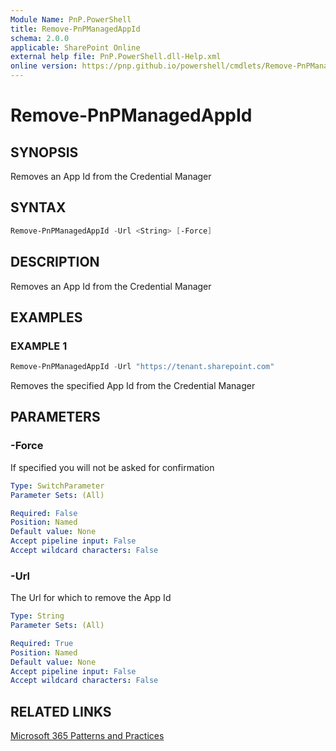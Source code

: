 ```yaml
---
Module Name: PnP.PowerShell
title: Remove-PnPManagedAppId
schema: 2.0.0
applicable: SharePoint Online
external help file: PnP.PowerShell.dll-Help.xml
online version: https://pnp.github.io/powershell/cmdlets/Remove-PnPManagedAppId.html
---
```

 
# Remove-PnPManagedAppId

## SYNOPSIS
Removes an App Id from the Credential Manager

## SYNTAX

```powershell
Remove-PnPManagedAppId -Url <String> [-Force] 
```

## DESCRIPTION
Removes an App Id from the Credential Manager

## EXAMPLES

### EXAMPLE 1
```powershell
Remove-PnPManagedAppId -Url "https://tenant.sharepoint.com"
```

Removes the specified App Id from the Credential Manager

## PARAMETERS

### -Force
If specified you will not be asked for confirmation

```yaml
Type: SwitchParameter
Parameter Sets: (All)

Required: False
Position: Named
Default value: None
Accept pipeline input: False
Accept wildcard characters: False
```

### -Url
The Url for which to remove the App Id

```yaml
Type: String
Parameter Sets: (All)

Required: True
Position: Named
Default value: None
Accept pipeline input: False
Accept wildcard characters: False
```

## RELATED LINKS

[Microsoft 365 Patterns and Practices](https://aka.ms/m365pnp)

